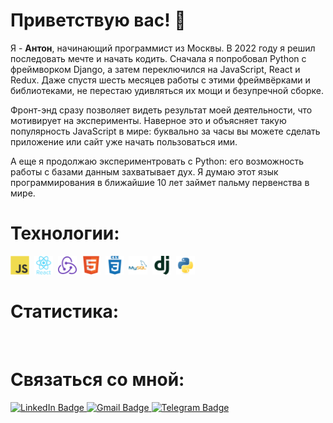 # Приветствую вас! 👋  
Я - **Антон**, начинающий программист  из Москвы. В 2022 году я решил последовать мечте и начать кодить. Сначала я попробовал Python с фреймворком Django, а затем переключился на JavaScript, React и Redux. Даже спустя шесть месяцев работы с этими фреймвёрками и библиотеками, не перестаю удивляться их мощи и безупречной сборке. 

Фронт-энд сразу позволяет видеть результат моей деятельности, что мотивирует на эксперименты. Наверное это и объясняет такую популярность JavaScript в мире: буквально за часы вы можете сделать приложение или сайт уже начать пользоваться ими. 

А еще я продолжаю экспериментровать с Python: его возможность работы с базами данным захватывает дух. Я думаю этот язык программирования в ближайшие 10 лет займет пальму первенства в мире. 

# Технологии:
<img src="https://github.com/devicons/devicon/blob/master/icons/javascript/javascript-original.svg" title="JavaScript" alt="JavaScript" width="30" height="30"/>&nbsp; <img src="https://github.com/devicons/devicon/blob/master/icons/react/react-original-wordmark.svg" title="React" alt="React" width="30" height="30"/>&nbsp; <img src="https://github.com/devicons/devicon/blob/master/icons/redux/redux-original.svg" title="Redux" alt="Redux " width="30" height="30"/>&nbsp; <img src="https://github.com/devicons/devicon/blob/master/icons/html5/html5-original.svg" title="HTML5" alt="HTML" width="30" height="30"/>&nbsp; <img src="https://github.com/devicons/devicon/blob/master/icons/css3/css3-plain-wordmark.svg"  title="CSS3" alt="CSS" width="30" height="30"/>&nbsp; <img src="https://github.com/devicons/devicon/blob/master/icons/mysql/mysql-original-wordmark.svg" title="MySQL"  alt="MySQL" width="30" height="30"/>&nbsp; <img src="https://github.com/devicons/devicon/blob/master/icons/django/django-plain.svg" title="Django"  alt="Django" width="30" height="30"/>&nbsp; <img src="https://github.com/devicons/devicon/blob/master/icons/python/python-original.svg" title="Python"  alt="Python" width="30" height="30"/>&nbsp;

# Статистика:
<img src="https://komarev.com/ghpvc/?username=whiskymerchant&style=flat-square&color=blue" alt=""/>

# Связаться со мной:

<div id="badges">
  <a href="https://www.linkedin.com/in/antonplekhov/">
    <img src="https://img.shields.io/badge/LinkedIn-blue?style=plastic&logo=linkedin&logoColor=white" alt="LinkedIn Badge"/>
  </a>
  <a href="mailto: anton.plekhov@gmail.com">
    <img src="https://img.shields.io/badge/anton.plekhov@gmail.com-blue?style=plastic&logo=gmail&logoColor=red" alt="Gmail Badge"/>
  </a>
  <a href="https://t.me/whiskymerchant">
    <img src="https://img.shields.io/badge/%40whiskymerchant-blue?style=plastic&logo=Telegram&logoColor=white" alt="Telegram Badge"/>
  </a>
</div>



